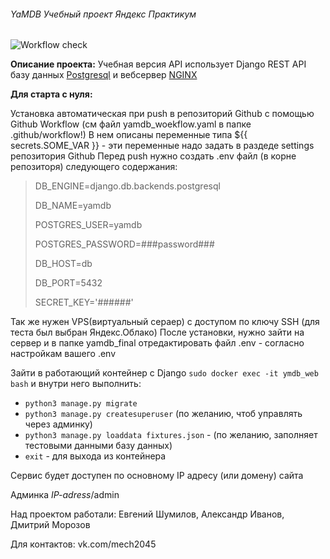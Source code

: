 ###### YaMDB Учебный проект Яндекс Практикум

![Workflow check](https://github.com/mechnotech/yamdb_final/workflows/YAMDB-final/badge.svg)

**Описание проекта:**
Учебная версия API
использует Django REST API
базу данных [Postgresql](https://www.postgresql.org) и вебсервер [NGINX](https://nginx.org)

**Для старта с нуля:**

Установка автоматическая при push в репозиторий Github с помощью Github Workflow (см файл yamdb_woekflow.yaml в папке .github/workflow!)
В нем описаны переменные типа ${{ secrets.SOME_VAR }} - эти переменные надо задать в раздеде settings репозитория Github
Перед push нужно создать .env файл (в корне репозиторя) следующего содержания:

>DB_ENGINE=django.db.backends.postgresql
>
>DB_NAME=yamdb
>
>POSTGRES_USER=yamdb
>
>POSTGRES_PASSWORD=###password###
>
>DB_HOST=db
>
>DB_PORT=5432
>
>SECRET_KEY='######'

Так же нужен VPS(виртуальный сераер) c доступом по ключу SSH (для теста был выбран Яндекс.Облако)
После установки, нужно зайти на сервер и в папке yamdb_final отредактировать
файл .env - согласно настройкам вашего .env

Зайти в работающий контейнер c Django `sudo docker exec -it ymdb_web bash`
и внутри него выполнить:

- `python3 manage.py migrate`
- `python3 manage.py createsuperuser` (по желанию, чтоб управлять через админку)
- `python3 manage.py loaddata fixtures.json` - (по желанию, заполняет тестовыми данными базу данных)
- `exit` - для выхода из контейнера

Сервис будет доступен по основному IP адресу (или домену) сайта

Админка _IP-adress_/admin

Над проектом работали: Евгений Шумилов, Александр Иванов, Дмитрий Морозов 
 
Для контактов: vk.com/mech2045  

